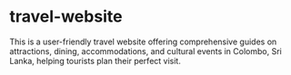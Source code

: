 # travel-website
This is a user-friendly travel website offering comprehensive guides on attractions, dining, accommodations, and cultural events in Colombo, Sri Lanka, helping tourists plan their perfect visit.
